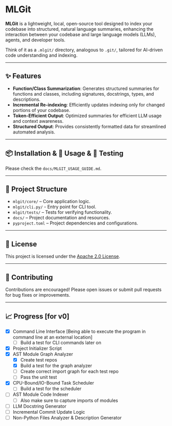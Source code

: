 
# MLGit

**MLGit** is a lightweight, local, open-source tool designed to index your codebase into structured, natural language summaries, enhancing the interaction between your codebase and large language models (LLMs), agents, and developer tools.

Think of it as a `.mlgit/` directory, analogous to `.git/`, tailored for AI-driven code understanding and indexing.

---

## ✨ Features

- **Function/Class Summarization**: Generates structured summaries for functions and classes, including signatures, docstrings, types, and descriptions.
- **Incremental Re-indexing**: Efficiently updates indexing only for changed portions of your codebase.
- **Token-Efficient Output**: Optimized summaries for efficient LLM usage and context awareness.
- **Structured Output**: Provides consistently formatted data for streamlined automated analysis.

---

## 📦 Installation & 🚀 Usage & 🧪 Testing

Please check the `docs/MLGIT_USAGE_GUIDE.md`.

---

## 📁 Project Structure

- `mlgit/core/` – Core application logic.
- `mlgit/cli.py/` - Entry point for CLI tool.
- `mlgit/tests/` – Tests for verifying functionality.
- `docs/` – Project documentation and resources.
- `pyproject.toml` – Project dependencies and configurations.

---

## 📄 License

This project is licensed under the [Apache 2.0 License](LICENSE).

---

## 🤝 Contributing

Contributions are encouraged! Please open issues or submit pull requests for bug fixes or improvements.

---

## 📈 Progress [for v0]

- [x]  Command Line Interface [Being able to execute the program in command line at an external location]
    - [ ]  Build a test for CLI commands later on
- [x]  Project Initializer Script
- [x]  AST Module Graph Analyzer
    - [x]  Create test repos
    - [x]  Build a test for the graph analyzer
    - [ ]  Create correct import graph for each test repo
    - [ ]  Pass the unit test
- [x]  CPU-Bound/IO-Bound Task Scheduler
    - [ ]  Build a test for the scheduler
- [ ]  AST Module Code Indexer
    - [ ]  Also make sure to capture imports of modules
- [ ]  LLM Docstring Generator
- [ ]  Incremental Commit Update Logic
- [ ]  Non-Python Files Analyzer & Description Generator
